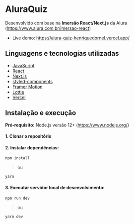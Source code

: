 # AluraQuiz

Desenvolvido com base na **Imersão React/Next.js** da Alura (https://www.alura.com.br/imersao-react)

- Live demo: https://alura-quiz-henriquedornel.vercel.app/

## Linguagens e tecnologias utilizadas

- [JavaScript](https://www.javascript.com/)
- [React](https://reactjs.org/)
- [Next.js](https://nextjs.org/)
- [styled-components](https://styled-components.com/)
- [Framer Motion](https://www.framer.com/motion/)
- [Lottie](https://lottiefiles.com/)
- [Vercel](https://vercel.com/)

## Instalação e execução

**Pré-requisito:** Node.js versão 12+ (https://www.nodejs.org/)

#### 1. Clonar o repositório

#### 2. Instalar dependências:

```
npm install
```

> ou

```
yarn
```

#### 3. Executar servidor local de desenvolvimento:

```
npm run dev
```

> ou

```
yarn dev
```
